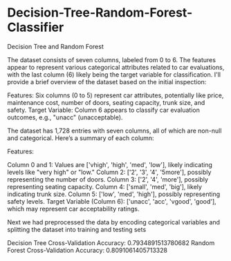 # Decision-Tree-Random-Forest-Classifier
Decision Tree and Random Forest 

The dataset consists of seven columns, labeled from 0 to 6. The features appear to represent various categorical attributes related to car evaluations, with the last column (6) likely being the target variable for classification. I'll provide a brief overview of the dataset based on the initial inspection:

Features: Six columns (0 to 5) represent car attributes, potentially like price, maintenance cost, number of doors, seating capacity, trunk size, and safety.
Target Variable: Column 6 appears to classify car evaluation outcomes, e.g., "unacc" (unacceptable).

The dataset has 1,728 entries with seven columns, all of which are non-null and categorical. Here’s a summary of each column:

Features:

Column 0 and 1: Values are ['vhigh', 'high', 'med', 'low'], likely indicating levels like "very high" or "low."
Column 2: ['2', '3', '4', '5more'], possibly representing the number of doors.
Column 3: ['2', '4', 'more'], possibly representing seating capacity.
Column 4: ['small', 'med', 'big'], likely indicating trunk size.
Column 5: ['low', 'med', 'high'], possibly representing safety levels.
Target Variable (Column 6): ['unacc', 'acc', 'vgood', 'good'], which may represent car acceptability ratings. 

Next we had preprocessed the data by encoding categorical variables and splitting the dataset into training and testing sets

Decision Tree Cross-Validation Accuracy: 0.7934891513780682
Random Forest Cross-Validation Accuracy: 0.8091061405713328 

